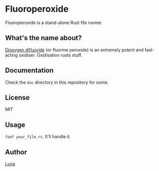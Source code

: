 # Fluoroperoxide
Fluoroperoxide is a stand-alone Rust file runner.

## What's the name about?
[Dioxygen difluoride](https://en.wikipedia.org/wiki/Dioxygen_difluoride) (or fluorine peroxide) is an extremely potent and fast-acting oxidiser. Oxidisation *rusts* stuff.

## Documentation
Check the `doc` directory in this repository for some.

## License
MIT

## Usage
`foof your_file.rs`. It'll handle it.

## Author
[Luna](https://twitter.com/lostkagamine)